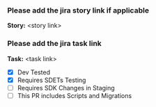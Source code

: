 ### Please add the jira story link if applicable
**Story:**  &lt;story link&gt;
### Please add the jira task link
**Task:** &lt;task link&gt;
  
-  [x] Dev Tested
-  [x] Requires SDETs Testing
-  [ ] Requires SDK Changes in Staging
-  [ ] This PR includes Scripts and Migrations
